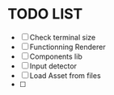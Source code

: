# TODO LIST

- [ ] Check terminal size
- [ ] Functionning Renderer
- [ ] Components lib
- [ ] Input detector
- [ ] Load Asset from files
- [ ] 